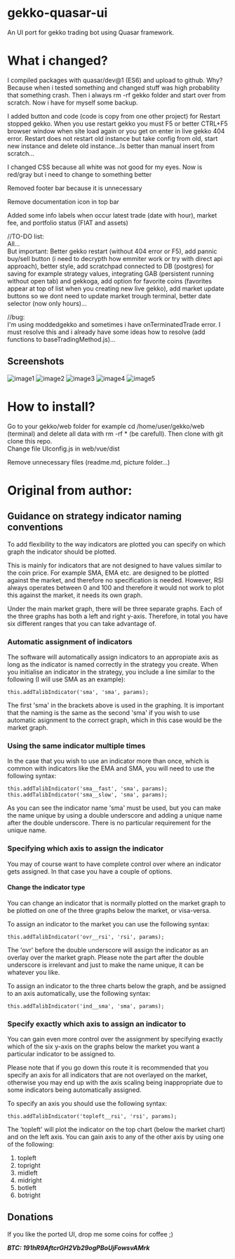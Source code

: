 # gekko-quasar-ui  
  
An UI port for gekko trading bot using Quasar framework.  
  
# What i changed?  
  
I compiled packages with quasar/dev@1 (ES6) and upload to github. Why? Because when i tested something and changed stuff was high probability that something crash. Then i always rm -rf gekko folder and start over from scratch. Now i have for myself some backup.  
  
I added button and code (code is copy from one other project) for Restart stopped gekko. When you use restart gekko you must F5 or better CTRL+F5 browser window when site load again or you get on enter in live gekko 404 error. Restart does not restart old instance but take config from old, start new instance and delete old instance...Is better than manual insert from scratch...   
  
I changed CSS because all white was not good for my eyes. Now is red/gray but i need to change to something better  
  
Removed footer bar because it is unnecessary  
  
Remove documentation icon in top bar  
  
Added some info labels when occur latest trade (date with hour), market fee, and portfolio status (FIAT and assets)  


//TO-DO list:  
All...  
But important: Better gekko restart (without 404 error or F5), add pannic buy/sell button (i need to decrypth how emmiter work or try with direct api approach), better style, add scratchpad connected to DB (postgres) for saving for example strategy values, integrating GAB (persistent running without open tab) and gekkoga, add option for favorite coins (favorites appear at top of list when you creating new live gekko), add market update buttons so we dont need to update market trough terminal, better date selector (now only hours)...  
  
//bug:  
I'm using moddedgekko and sometimes i have onTerminatedTrade error. I must resolve this and i already have some ideas how to resolve (add functions to baseTradingMethod.js)...
  
## Screenshots  
  
![image1](img/img5.png?raw=true "Screenshot 1")
![image2](img/img1.png?raw=true "Screenshot 2")
![image3](img/img2.png?raw=true "Screenshot 3")
![image4](img/img3.png?raw=true "Screenshot 4")
![image5](img/img4.png?raw=true "Screenshot 5")
  
# How to install?
Go to your gekko/web folder for example cd /home/user/gekko/web (terminal) and delete all data with rm -rf * (be carefull). Then clone with git clone this repo.  
Change file UIconfig.js in web/vue/dist  

Remove unnecessary files (readme.md, picture folder...)  
  
# Original from author:

## Guidance on strategy indicator naming conventions

To add flexibility to the way indicators are plotted you can specify on which graph the indicator should be plotted.

This is mainly for indicators that are not designed to have values similar to the coin price. For example SMA, EMA etc. are designed to be plotted against the market, and therefore no specification is needed. However, RSI always operates between 0 and 100 and therefore it would not work to plot this against the market, it needs its own graph.

Under the main market graph, there will be three separate graphs. Each of the three graphs has both a left and right y-axis. Therefore, in total you have six different ranges that you can take advantage of.

### Automatic assignment of indicators

The software will automatically assign indicators to an appropiate axis as long as the indicator is named correctly in the strategy you create. When you initialise an indicator in the strategy, you include a line similar to the following (I will use SMA as an example):

    this.addTalibIndicator('sma', 'sma', params);

The first 'sma'  in the brackets above is used in the graphing. It is important that the naming is the same as the second 'sma' if you wish to use automatic asignment to the correct graph, which in this case would be the market graph.

### Using the same indicator multiple times

In the case that you wish to use an indicator more than once, which is common with indicators like the EMA and SMA, you will need to use the following syntax:

    this.addTalibIndicator('sma__fast', 'sma', params);
    this.addTalibIndicator('sma__slow', 'sma', params);

As you can see the indicator name 'sma' must be used, but you can make the name unique by using a double underscore and adding a unique name after the double underscore. There is no particular requirement for the unique name.

### Specifying which axis to assign the indicator

You may of course want to have complete control over where an indicator gets assigned. In that case you have a couple of options.

#### Change the indicator type

You can change an indicator that is normally plotted on the market graph to be plotted on one of the three graphs below the market, or visa-versa.

To assign an indicator to the market you can use the following syntax:

    this.addTalibIndicator('ovr__rsi', 'rsi', params);

The 'ovr' before the double underscore will assign the indicator as an overlay over the market graph. Please note the part after the double underscore is irrelevant and just to make the name unique, it can be whatever you like.

To assign an indicator to the three charts below the graph, and be assigned to an axis automatically, use the following syntax:

    this.addTalibIndicator('ind__sma', 'sma', params);

### Specify exactly which axis to assign an indicator to

You can gain even more control over the assignment by specifying exactly which of the six y-axis on the graphs below the market you want a particular indicator to be assigned to.

Please note that if you go down this route it is recommended that you specify an axis for all indicators that are not overlayed on the market, otherwise you may end up with the axis scaling being inappropriate due to some indicators being automatically assigned.

To specify an axis you should use the following syntax:

    this.addTalibIndicator('topleft__rsi', 'rsi', params);

The 'topleft' will plot the indicator on the top chart (below the market chart) and on the left axis. You can gain axis to any of the other axis by using one of the following:

1. topleft
2. topright
3. midleft
4. midright
5. botleft
6. botright

## Donations

If you like the ported UI, drop me some coins for coffee ;)

***BTC: 191hR9AftcrGH2Vb29ogPBoUjFowsvAMrk***
